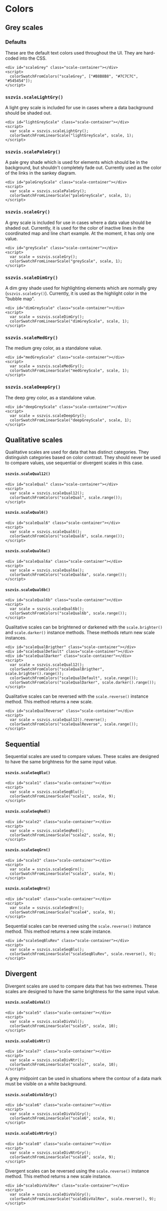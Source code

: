 # Colors

## Grey scales

### Defaults

These are the default text colors used throughout the UI. They are hard-coded into the CSS.

```html|plain,run-script
<div id="scaleGrey" class="scale-container"></div>
<script>
  colorSwatchFromColors("scaleGrey", ["#B8B8B8", "#7C7C7C", "#545454"]);
</script>
```

### `sszvis.scaleLightGry()`

A light grey scale is included for use in cases where a data background should be shaded out.

```html|plain,run-script
<div id="lightGreyScale" class="scale-container"></div>
<script>
  var scale = sszvis.scaleLightGry();
  colorSwatchFromLinearScale("lightGreyScale", scale, 1);
</script>
```

### `sszvis.scalePaleGry()`

A pale grey shade which is used for elements which should be in the background, but shouldn't completely fade out. Currently used as the color of the links in the sankey diagram.

```html|plain,run-script
<div id="paleGreyScale" class="scale-container"></div>
<script>
  var scale = sszvis.scalePaleGry();
  colorSwatchFromLinearScale("paleGreyScale", scale, 1);
</script>
```

### `sszvis.scaleGry()`

A grey scale is included for use in cases where a data value should be shaded out. Currently, it is used for the color of inactive lines in the coordinated map and line chart example. At the moment, it has only one value.

```html|plain,run-script
<div id="greyScale" class="scale-container"></div>
<script>
  var scale = sszvis.scaleGry();
  colorSwatchFromLinearScale("greyScale", scale, 1);
</script>
```

### `sszvis.scaleDimGry()`

A dim grey shade used for highlighting elements which are normally grey (`sszvis.scaleGry()`). Currently, it is used as the highlight color in the "bubble map".

```html|plain,run-script
<div id="dimGreyScale" class="scale-container"></div>
<script>
  var scale = sszvis.scaleDimGry();
  colorSwatchFromLinearScale("dimGreyScale", scale, 1);
</script>
```

### `sszvis.scaleMedGry()`

The medium grey color, as a standalone value.

```html|plain,run-script
<div id="medGreyScale" class="scale-container"></div>
<script>
  var scale = sszvis.scaleMedGry();
  colorSwatchFromLinearScale("medGreyScale", scale, 1);
</script>
```

### `sszvis.scaleDeepGry()`

The deep grey color, as a standalone value.

```html|plain,run-script
<div id="deepGreyScale" class="scale-container"></div>
<script>
  var scale = sszvis.scaleDeepGry();
  colorSwatchFromLinearScale("deepGreyScale", scale, 1);
</script>
```

## Qualitative scales

Qualitative scales are used for data that has distinct categories. They distinguish categories based on color contrast. They should never be used to compare values, use sequential or divergent scales in this case.

#### `sszvis.scaleQual12()`

```html|plain,run-script
<div id="scaleQual" class="scale-container"></div>
<script>
  var scale = sszvis.scaleQual12();
  colorSwatchFromColors("scaleQual", scale.range());
</script>
```

#### `sszvis.scaleQual6()`

```html|plain,run-script
<div id="scaleQual6" class="scale-container"></div>
<script>
  var scale = sszvis.scaleQual6();
  colorSwatchFromColors("scaleQual6", scale.range());
</script>
```

#### `sszvis.scaleQual6a()`

```html|plain,run-script
<div id="scaleQual6a" class="scale-container"></div>
<script>
  var scale = sszvis.scaleQual6a();
  colorSwatchFromColors("scaleQual6a", scale.range());
</script>
```

#### `sszvis.scaleQual6b()`

```html|plain,run-script
<div id="scaleQual6b" class="scale-container"></div>
<script>
  var scale = sszvis.scaleQual6b();
  colorSwatchFromColors("scaleQual6b", scale.range());
</script>
```

Qualitative scales can be brightened or darkened with the `scale.brighter()` and `scale.darker()` instance methods. These methods return new scale instances.

```html|plain,run-script
<div id="scaleQualBrigther" class="scale-container"></div>
<div id="scaleQualDefault" class="scale-container"></div>
<div id="scaleQualDarker" class="scale-container"></div>
<script>
  var scale = sszvis.scaleQual12();
  colorSwatchFromColors("scaleQualBrigther", scale.brighter().range());
  colorSwatchFromColors("scaleQualDefault", scale.range());
  colorSwatchFromColors("scaleQualDarker", scale.darker().range());
</script>
```

Qualitative scales can be reversed with the `scale.reverse()` instance method. This method returns a new scale.

```html|plain,run-script
<div id="scaleQualReverse" class="scale-container"></div>
<script>
  var scale = sszvis.scaleQual12().reverse();
  colorSwatchFromColors("scaleQualReverse", scale.range());
</script>
```

## Sequential

Sequential scales are used to compare values. These scales are designed to have the same brightness for the same input value.

#### `sszvis.scaleSeqBlu()`

```html|plain,run-script
<div id="scale1" class="scale-container"></div>
<script>
  var scale = sszvis.scaleSeqBlu();
  colorSwatchFromLinearScale("scale1", scale, 9);
</script>
```

#### `sszvis.scaleSeqRed()`

```html|plain,run-script
<div id="scale2" class="scale-container"></div>
<script>
  var scale = sszvis.scaleSeqRed();
  colorSwatchFromLinearScale("scale2", scale, 9);
</script>
```

#### `sszvis.scaleSeqGrn()`

```html|plain,run-script
<div id="scale3" class="scale-container"></div>
<script>
  var scale = sszvis.scaleSeqGrn();
  colorSwatchFromLinearScale("scale3", scale, 9);
</script>
```

#### `sszvis.scaleSeqBrn()`

```html|plain,run-script
<div id="scale4" class="scale-container"></div>
<script>
  var scale = sszvis.scaleSeqBrn();
  colorSwatchFromLinearScale("scale4", scale, 9);
</script>
```

Sequential scales can be reversed using the `scale.reverse()` instance method. This method returns a new scale instance.

```html|plain,run-script
<div id="scaleSeqBluRev" class="scale-container"></div>
<script>
  var scale = sszvis.scaleSeqBlu();
  colorSwatchFromLinearScale("scaleSeqBluRev", scale.reverse(), 9);
</script>
```

## Divergent

Divergent scales are used to compare data that has two extremes. These scales are designed to have the same brightness for the same input value.

#### `sszvis.scaleDivVal()`

```html|plain,run-script
<div id="scale5" class="scale-container"></div>
<script>
  var scale = sszvis.scaleDivVal();
  colorSwatchFromLinearScale("scale5", scale, 10);
</script>
```

#### `sszvis.scaleDivNtr()`

```html|plain,run-script
<div id="scale7" class="scale-container"></div>
<script>
  var scale = sszvis.scaleDivNtr();
  colorSwatchFromLinearScale("scale7", scale, 10);
</script>
```

A grey midpoint can be used in situations where the contour of a data mark must be visible on a white background.

#### `sszvis.scaleDivValGry()`

```html|plain,run-script
<div id="scale6" class="scale-container"></div>
<script>
  var scale = sszvis.scaleDivValGry();
  colorSwatchFromLinearScale("scale6", scale, 9);
</script>
```

#### `sszvis.scaleDivNtrGry()`

```html|plain,run-script
<div id="scale8" class="scale-container"></div>
<script>
  var scale = sszvis.scaleDivNtrGry();
  colorSwatchFromLinearScale("scale8", scale, 9);
</script>
```

Divergent scales can be reversed using the `scale.reverse()` instance method. This method returns a new scale instance.

```html|plain,run-script
<div id="scaleDivValRev" class="scale-container"></div>
<script>
  var scale = sszvis.scaleDivValGry();
  colorSwatchFromLinearScale("scaleDivValRev", scale.reverse(), 9);
</script>
```
